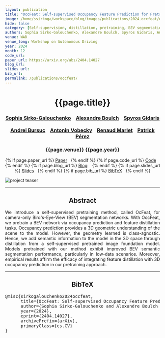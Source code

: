 ```yaml
---
layout: publication
title: "OccFeat: Self-supervised Occupancy Feature Prediction for Pretraining BEV Segmentation Networks"
image: /home/ssirkoga/workspace/blog/images/publications/2024_occfeat/occfeat_teaser.png
hide: false
category: [Self-supervision, distillation, pretraining, BEV segmentation]
authors: Sophia Sirko-Galouchenko, Alexandre Boulch, Spyros Gidaris, Andrei Bursuc, Antonin Vobecky, Patrick Pérez, Renaud Marlet
venue: WAD
venue_long: Workshop on Autonomous Driving
year: 2024
month: 12
code_url: 
paper_url: https://arxiv.org/abs/2404.14027
blog_url:
slides_url:
bib_url:
permalink: /publications/occfeat/
---
```


<h1 align="center"> {{page.title}} </h1>
<!-- Simple call of authors -->
<!-- <h3 align="center"> {{page.authors}} </h3> -->
<!-- Alternatively you can add links to author pages -->
<h3 align="center"> <a href="">Sophia Sirko-Galouchenko</a> &nbsp;&nbsp; <a href="https://www.boulch.eu/">Alexandre Boulch</a> &nbsp;&nbsp;  <a href="https://scholar.google.fr/citations?user=7atfg7EAAAAJ&hl=en">Spyros Gidaris</a> &nbsp;&nbsp; <br> <a href="https://abursuc.github.io/">Andrei Bursuc</a> &nbsp;&nbsp;  <a href="https://vobecant.github.io/">Antonin Vobecky</a>  &nbsp;&nbsp; <a href="http://imagine.enpc.fr/~marletr/">Renaud Marlet</a> &nbsp;&nbsp; <a href="https://ptrckprz.github.io/">Patrick Pérez</a></h3>



<h3 align="center"> {{page.venue}} {{page.year}} </h3>

<div align="center">
  <p>
    {% if page.paper_url %}
    <a href="{{ page.paper_url }}"><i class="far fa-file-pdf"></i> Paper</a>&nbsp;&nbsp;
    {% endif %}
    {% if page.code_url %}
    <a href="{{ page.code_url }}"><i class="fab fa-github"></i> Code</a> &nbsp;&nbsp;
    {% endif %}
    {% if page.blog_url %}
    <a href="{{ page.blog_url }}"><i class="fab fa-blogger"></i> Blog</a> &nbsp;&nbsp;
    {% endif %}
    {% if page.slides_url %}
    <a href="{{ page.slides_url }}"><i class="far fa-file-pdf"></i> Slides</a>&nbsp;&nbsp;
    {% endif %}
    {% if page.bib_url %}
    <a href="{{ page.bib_url}}"><i class="far fa-file-alt"></i> BibTeX</a>&nbsp;&nbsp;
    {% endif %}
  </p>
</div>

<div class="publication-teaser">
    <img src="../../{{ page.image }}" alt="project teaser"/>
</div>


<hr>

<h2  align="center"> Abstract</h2>

<p align="justify">We introduce a self-supervised pretraining method, called OcFeat, for camera-only Bird's-Eye-View (BEV) segmentation networks. With OccFeat, we pretrain a BEV network via occupancy prediction and feature distillation tasks. Occupancy prediction provides a 3D geometric understanding of the scene to the model. However, the geometry learned is class-agnostic. Hence, we add semantic information to the model in the 3D space through distillation from a self-supervised pretrained image foundation model. Models pretrained with our method exhibit improved BEV semantic segmentation performance, particularly in low-data scenarios. Moreover, empirical results affirm the efficacy of integrating feature distillation with 3D occupancy prediction in our pretraining approach. </p>


<hr>


<h2  align="center">BibTeX</h2>
<left>
  <pre class="bibtex-box">
@misc{sirkogalouchenko2024occfeat,
      title={OccFeat: Self-supervised Occupancy Feature Prediction for Pretraining BEV Segmentation Networks}, 
      author={Sophia Sirko-Galouchenko and Alexandre Boulch and Spyros Gidaris and Andrei Bursuc and Antonin Vobecky and Patrick Pérez and Renaud Marlet},
      year={2024},
      eprint={2404.14027},
      archivePrefix={arXiv},
      primaryClass={cs.CV}
}
</pre>
</left>

<br>
